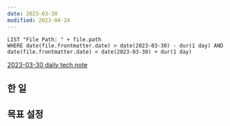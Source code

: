 ```yaml
---
date: 2023-03-30
modified: 2023-04-24
---
```


```dataview
LIST "File Path: " + file.path
WHERE date(file.frontmatter.date) > date(2023-03-30) - dur(1 day) AND date(file.frontmatter.date) < date(2023-03-30) + dur(1 day)
```

[2023-03-30 daily tech note](../../../topic/tech-review/2023-03-30/T2023-03-30.md)

## 한 일

## 목표 설정
